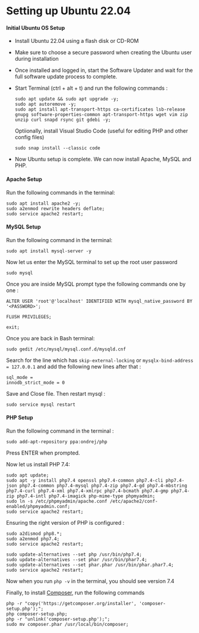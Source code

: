 # Setting up Ubuntu 22.04


#### Initial Ubuntu OS Setup

* Install Ubuntu 22.04 using a flash disk or CD-ROM
* Make sure to choose a secure password when creating the Ubuntu user during installation
* Once installed and logged in, start the Software Updater and wait for the full software update process to complete.
* Start Terminal (ctrl + alt + t) and run the following commands :

	```
	sudo apt update && sudo apt upgrade -y;
	sudo apt autoremove -y;
	sudo apt install apt-transport-https ca-certificates lsb-release gnupg software-properties-common apt-transport-https wget vim zip unzip curl snapd rsync git gdebi -y;

	```
	
	Optiionally, install Visual Studio Code (useful for editing PHP and other config files)
	
	```
	sudo snap install --classic code
	```

* Now Ubuntu setup is complete. We can now install Apache, MySQL and PHP.

#### Apache Setup
Run the following commands in the terminal:

```
sudo apt install apache2 -y;
sudo a2enmod rewrite headers deflate;
sudo service apache2 restart;
```

#### MySQL Setup

Run the following command in the terminal:

```sudo apt install mysql-server -y```

Now let us enter the MySQL terminal to set up the root user password

```sudo mysql```

Once you are inside MySQL prompt type the following commands one by one : 

```ALTER USER 'root'@'localhost' IDENTIFIED WITH mysql_native_password BY '<PASSWORD>';```

```FLUSH PRIVILEGES;```

```exit;```

Once you are back in Bash terminal:

```sudo gedit /etc/mysql/mysql.conf.d/mysqld.cnf```

Search for the line which has ```skip-external-locking``` or ```mysqlx-bind-address = 127.0.0.1``` and add the following new lines after that : 

```
sql_mode = 
innodb_strict_mode = 0
```
Save and Close file. Then restart mysql :

```sudo service mysql restart```

#### PHP Setup

Run the following command in the terminal :

``` 
sudo add-apt-repository ppa:ondrej/php
```
Press ENTER when prompted.


Now let us install PHP 7.4:

```
sudo apt update;
sudo apt -y install php7.4 openssl php7.4-common php7.4-cli php7.4-json php7.4-common php7.4-mysql php7.4-zip php7.4-gd php7.4-mbstring php7.4-curl php7.4-xml php7.4-xmlrpc php7.4-bcmath php7.4-gmp php7.4-zip php7.4-intl php7.4-imagick php-mime-type phpmyadmin;
sudo ln -s /etc/phpmyadmin/apache.conf /etc/apache2/conf-enabled/phpmyadmin.conf;
sudo service apache2 restart;

```
Ensuring the right version of PHP is configured :

```
sudo a2dismod php8.*;
sudo a2enmod php7.4;
sudo service apache2 restart;

sudo update-alternatives --set php /usr/bin/php7.4;
sudo update-alternatives --set phar /usr/bin/phar7.4;
sudo update-alternatives --set phar.phar /usr/bin/phar.phar7.4;
sudo service apache2 restart;

```

Now when you run `php -v` in the terminal, you should see version 7.4


Finally, to install [Composer](https://getcomposer.org/download/), run the following commands

```
php -r "copy('https://getcomposer.org/installer', 'composer-setup.php');";
php composer-setup.php;
php -r "unlink('composer-setup.php');";
sudo mv composer.phar /usr/local/bin/composer;

```

